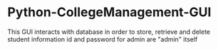 # Python-CollegeManagement-GUI
This GUI interacts with database in order to store, retrieve and delete student information
id and password for admin are "admin" itself
